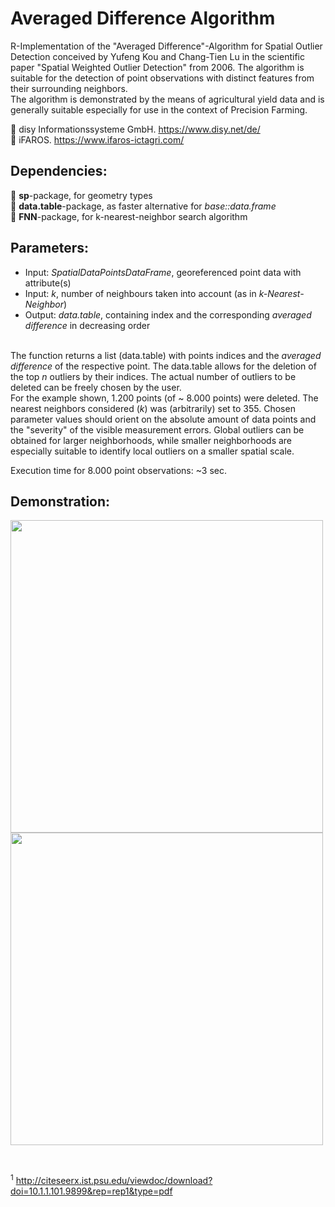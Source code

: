 # Averaged Difference Algorithm
R-Implementation of the "Averaged Difference"-Algorithm for Spatial Outlier Detection conceived by Yufeng Kou and Chang-Tien Lu in the scientific paper "Spatial Weighted Outlier Detection" from 2006. The algorithm is suitable for the detection of point observations with distinct features from their surrounding neighbors.<br/>
The algorithm is demonstrated by the means of agricultural yield data and is generally suitable especially for use in the context of Precision Farming.<br/>

:round_pushpin: disy Informationssysteme GmbH. https://www.disy.net/de/ <br/>
:seedling: iFAROS. https://www.ifaros-ictagri.com/ <br/>

## Dependencies:<br/>
:wrench: __sp__-package, for geometry types<br/>
:wrench: __data.table__-package, as faster alternative for _base::data.frame_<br/>
:wrench: __FNN__-package, for k-nearest-neighbor search algorithm<br/>

## Parameters:<br/>
- Input: _SpatialDataPointsDataFrame_, georeferenced point data with attribute(s)<br/>
- Input: _k_, number of neighbours taken into account (as in _k-Nearest-Neighbor_)<br/>
- Output: _data.table_, containing index and the corresponding _averaged difference_ in decreasing order<br/><br/>

The function returns a list (data.table) with points indices and the _averaged difference_ of the respective point. The data.table allows for the deletion of the top _n_ outliers by their indices. The actual number of outliers to be deleted can be freely chosen by the user.<br/>
For the example shown, 1.200 points (of ~ 8.000 points) were deleted. The nearest neighbors considered (_k_) was (arbitrarily) set to 355. Chosen parameter values should orient on the absolute amount of data points and the "severity" of the visible measurement errors. Global outliers can be obtained for larger neighborhoods, while smaller neighborhoods are especially suitable to identify local outliers on a smaller spatial scale.<br/>

Execution time for 8.000 point observations: ~3 sec.

## Demonstration:<br/>
<!---  ![original_observations](img/original.png)<br/> --->
<!---  ![cleansed_observations](img/processed.png)<br/> --->

<p float="left">
  <img src="https://github.com/OliverHennhoefer/r-averaged-difference-algorithm/blob/master/img/original.png" width="500">
  <img src="https://github.com/OliverHennhoefer/r-averaged-difference-algorithm/blob/master/img/processed.png" width="500">
</p><br/>

<sup>1</sup> http://citeseerx.ist.psu.edu/viewdoc/download?doi=10.1.1.101.9899&rep=rep1&type=pdf
